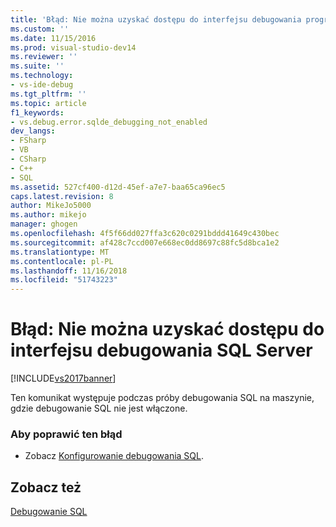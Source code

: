 ```yaml
---
title: 'Błąd: Nie można uzyskać dostępu do interfejsu debugowania programu SQL Server | Dokumentacja firmy Microsoft'
ms.custom: ''
ms.date: 11/15/2016
ms.prod: visual-studio-dev14
ms.reviewer: ''
ms.suite: ''
ms.technology:
- vs-ide-debug
ms.tgt_pltfrm: ''
ms.topic: article
f1_keywords:
- vs.debug.error.sqlde_debugging_not_enabled
dev_langs:
- FSharp
- VB
- CSharp
- C++
- SQL
ms.assetid: 527cf400-d12d-45ef-a7e7-baa65ca96ec5
caps.latest.revision: 8
author: MikeJo5000
ms.author: mikejo
manager: ghogen
ms.openlocfilehash: 4f5f66dd027ffa3c620c0291bddd41649c430bec
ms.sourcegitcommit: af428c7ccd007e668ec0dd8697c88fc5d8bca1e2
ms.translationtype: MT
ms.contentlocale: pl-PL
ms.lasthandoff: 11/16/2018
ms.locfileid: "51743223"
---
```

# <a name="error-unable-to-access-the-sql-server-debugging-interface"></a>Błąd: Nie można uzyskać dostępu do interfejsu debugowania SQL Server
[!INCLUDE[vs2017banner](../includes/vs2017banner.md)]

Ten komunikat występuje podczas próby debugowania SQL na maszynie, gdzie debugowanie SQL nie jest włączone.  
  
### <a name="to-correct-this-error"></a>Aby poprawić ten błąd  
  
-   Zobacz [Konfigurowanie debugowania SQL](http://msdn.microsoft.com/en-us/3db09e68-edcc-42de-9c22-4e97cfd55ab3).  
  
## <a name="see-also"></a>Zobacz też  
 [Debugowanie SQL](http://msdn.microsoft.com/en-us/f27c17e6-1d90-49f2-9fc0-d02e6a27f109)



